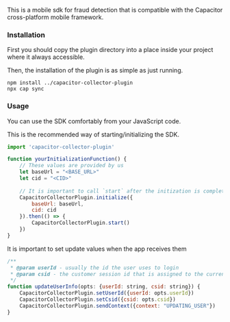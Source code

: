 This is a mobile sdk for fraud detection that is compatible with the Capacitor cross-platform mobile framework.

### Installation

First you should copy the plugin directory into a place inside your project where it always accessible.

Then, the installation of the plugin is as simple as just running.
```shell
npm install ../capacitor-collector-plugin
npx cap sync
```

### Usage

You can use the SDK comfortably from your JavaScript code.

This is the recommended way of starting/initializing the SDK.

```js
import 'capacitor-collector-plugin'

function yourInitializationFunction() {
    // These values are provided by us
    let baseUrl = "<BASE_URL>"
    let cid = "<CID>"
    
    // It is important to call `start` after the initization is complete
    CapacitorCollectorPlugin.initialize({
        baseUrl: baseUrl,
        cid: cid
    }).then(() => {
        CapacitorCollectorPlugin.start()
    })
}
```

It is important to set update values when the app receives them

```js
/**
 * @param userId - usually the id the user uses to login
 * @param csid - the customer session id that is assigned to the current user session (login)
 */
function updateUserInfo(opts: {userId: string, csid: string}) {
    CapacitorCollectorPlugin.setUserId({userId: opts.userId})
    CapacitorCollectorPlugin.setCsid({csid: opts.csid})
    CapacitorCollectorPlugin.sendContext({context: "UPDATING_USER"})
}
```

